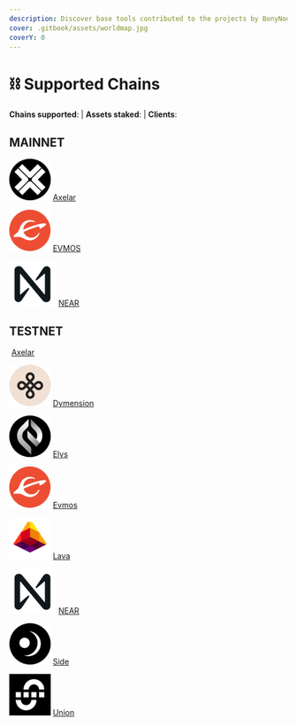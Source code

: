 ```yaml
---
description: Discover base tools contributed to the projects by BonyNode team.
cover: .gitbook/assets/worldmap.jpg
coverY: 0
---
```


# ⛓️ Supported Chains

**Chains supported**:  | **Assets staked**: | **Clients**:

## MAINNET

<img src="https://github.com/BabyScope/Gitbook/blob/main/images/axelar.png?raw=true" alt="" data-size="line"> [Axelar](./)

<img src="https://github.com/BabyScope/Gitbook/blob/main/images/evmos.png?raw=true" alt="" data-size="line"> [EVMOS](./)

<img src="https://github.com/BabyScope/Gitbook/blob/main/images/near.png?raw=true" alt="" data-size="line"> [NEAR](./)



## TESTNET

<img src="[images\axelar.png](https://github.com/BabyScope/Gitbook/blob/main/images/axelar.png?raw=true)" alt="" data-size="line"> [Axelar](./)

<img src="https://github.com/BabyScope/Gitbook/blob/main/images/dymension.png?raw=true" alt="" data-size="line"> [Dymension](./)

<img src="https://github.com/BabyScope/Gitbook/blob/main/images/elys.png?raw=true" alt="" data-size="line"> [Elys](./)

<img src="https://github.com/BabyScope/Gitbook/blob/main/images/evmos.png?raw=true" alt="" data-size="line"> [Evmos](./)

<img src="https://github.com/BabyScope/Gitbook/blob/main/images/lava.png?raw=true" alt="" data-size="line"> [Lava](./)

<img src="https://github.com/BabyScope/Gitbook/blob/main/images/near.png?raw=true" alt="" data-size="line"> [NEAR](./)

<img src="https://github.com/BabyScope/Gitbook/blob/main/images/side.png?raw=true" alt="" data-size="line"> [Side](./)

<img src="https://github.com/BabyScope/Gitbook/blob/main/images/union.png?raw=true" alt="" data-size="line"> [Union](./)

